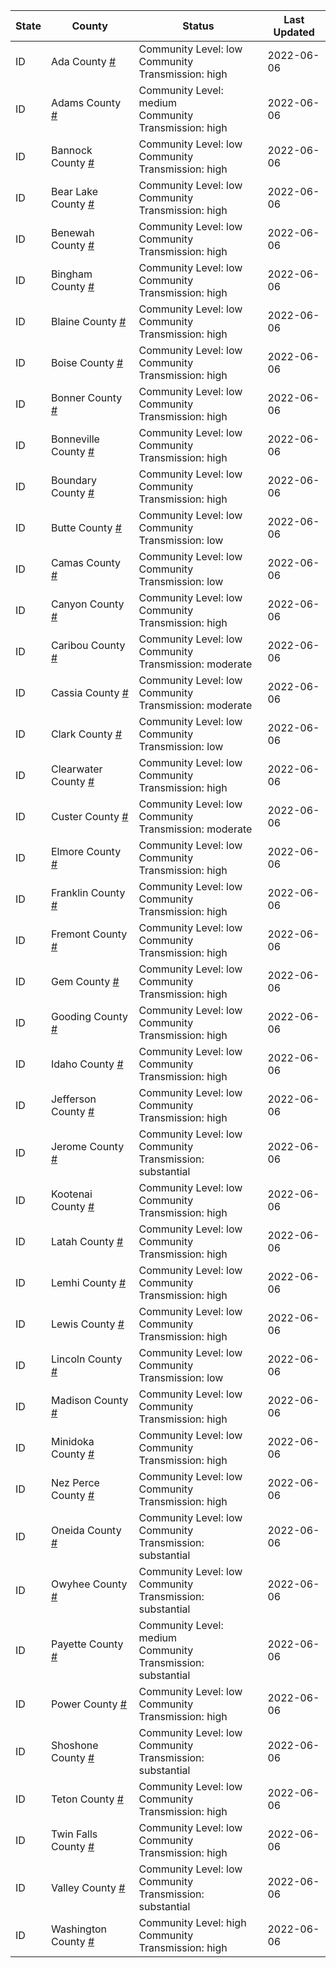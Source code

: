 State | County | Status | Last Updated
--- | --- | --- | --- 
ID | Ada County <a href="#ada_county">#</a> | <a name="ada_county"></a>Community Level: low<br/>Community Transmission: high | 2022-06-06
ID | Adams County <a href="#adams_county">#</a> | <a name="adams_county"></a>Community Level: medium<br/>Community Transmission: high | 2022-06-06
ID | Bannock County <a href="#bannock_county">#</a> | <a name="bannock_county"></a>Community Level: low<br/>Community Transmission: high | 2022-06-06
ID | Bear Lake County <a href="#bear_lake_county">#</a> | <a name="bear_lake_county"></a>Community Level: low<br/>Community Transmission: high | 2022-06-06
ID | Benewah County <a href="#benewah_county">#</a> | <a name="benewah_county"></a>Community Level: low<br/>Community Transmission: high | 2022-06-06
ID | Bingham County <a href="#bingham_county">#</a> | <a name="bingham_county"></a>Community Level: low<br/>Community Transmission: high | 2022-06-06
ID | Blaine County <a href="#blaine_county">#</a> | <a name="blaine_county"></a>Community Level: low<br/>Community Transmission: high | 2022-06-06
ID | Boise County <a href="#boise_county">#</a> | <a name="boise_county"></a>Community Level: low<br/>Community Transmission: high | 2022-06-06
ID | Bonner County <a href="#bonner_county">#</a> | <a name="bonner_county"></a>Community Level: low<br/>Community Transmission: high | 2022-06-06
ID | Bonneville County <a href="#bonneville_county">#</a> | <a name="bonneville_county"></a>Community Level: low<br/>Community Transmission: high | 2022-06-06
ID | Boundary County <a href="#boundary_county">#</a> | <a name="boundary_county"></a>Community Level: low<br/>Community Transmission: high | 2022-06-06
ID | Butte County <a href="#butte_county">#</a> | <a name="butte_county"></a>Community Level: low<br/>Community Transmission: low | 2022-06-06
ID | Camas County <a href="#camas_county">#</a> | <a name="camas_county"></a>Community Level: low<br/>Community Transmission: low | 2022-06-06
ID | Canyon County <a href="#canyon_county">#</a> | <a name="canyon_county"></a>Community Level: low<br/>Community Transmission: high | 2022-06-06
ID | Caribou County <a href="#caribou_county">#</a> | <a name="caribou_county"></a>Community Level: low<br/>Community Transmission: moderate | 2022-06-06
ID | Cassia County <a href="#cassia_county">#</a> | <a name="cassia_county"></a>Community Level: low<br/>Community Transmission: moderate | 2022-06-06
ID | Clark County <a href="#clark_county">#</a> | <a name="clark_county"></a>Community Level: low<br/>Community Transmission: low | 2022-06-06
ID | Clearwater County <a href="#clearwater_county">#</a> | <a name="clearwater_county"></a>Community Level: low<br/>Community Transmission: high | 2022-06-06
ID | Custer County <a href="#custer_county">#</a> | <a name="custer_county"></a>Community Level: low<br/>Community Transmission: moderate | 2022-06-06
ID | Elmore County <a href="#elmore_county">#</a> | <a name="elmore_county"></a>Community Level: low<br/>Community Transmission: high | 2022-06-06
ID | Franklin County <a href="#franklin_county">#</a> | <a name="franklin_county"></a>Community Level: low<br/>Community Transmission: high | 2022-06-06
ID | Fremont County <a href="#fremont_county">#</a> | <a name="fremont_county"></a>Community Level: low<br/>Community Transmission: high | 2022-06-06
ID | Gem County <a href="#gem_county">#</a> | <a name="gem_county"></a>Community Level: low<br/>Community Transmission: high | 2022-06-06
ID | Gooding County <a href="#gooding_county">#</a> | <a name="gooding_county"></a>Community Level: low<br/>Community Transmission: high | 2022-06-06
ID | Idaho County <a href="#idaho_county">#</a> | <a name="idaho_county"></a>Community Level: low<br/>Community Transmission: high | 2022-06-06
ID | Jefferson County <a href="#jefferson_county">#</a> | <a name="jefferson_county"></a>Community Level: low<br/>Community Transmission: high | 2022-06-06
ID | Jerome County <a href="#jerome_county">#</a> | <a name="jerome_county"></a>Community Level: low<br/>Community Transmission: substantial | 2022-06-06
ID | Kootenai County <a href="#kootenai_county">#</a> | <a name="kootenai_county"></a>Community Level: low<br/>Community Transmission: high | 2022-06-06
ID | Latah County <a href="#latah_county">#</a> | <a name="latah_county"></a>Community Level: low<br/>Community Transmission: high | 2022-06-06
ID | Lemhi County <a href="#lemhi_county">#</a> | <a name="lemhi_county"></a>Community Level: low<br/>Community Transmission: high | 2022-06-06
ID | Lewis County <a href="#lewis_county">#</a> | <a name="lewis_county"></a>Community Level: low<br/>Community Transmission: high | 2022-06-06
ID | Lincoln County <a href="#lincoln_county">#</a> | <a name="lincoln_county"></a>Community Level: low<br/>Community Transmission: low | 2022-06-06
ID | Madison County <a href="#madison_county">#</a> | <a name="madison_county"></a>Community Level: low<br/>Community Transmission: high | 2022-06-06
ID | Minidoka County <a href="#minidoka_county">#</a> | <a name="minidoka_county"></a>Community Level: low<br/>Community Transmission: high | 2022-06-06
ID | Nez Perce County <a href="#nez_perce_county">#</a> | <a name="nez_perce_county"></a>Community Level: low<br/>Community Transmission: high | 2022-06-06
ID | Oneida County <a href="#oneida_county">#</a> | <a name="oneida_county"></a>Community Level: low<br/>Community Transmission: substantial | 2022-06-06
ID | Owyhee County <a href="#owyhee_county">#</a> | <a name="owyhee_county"></a>Community Level: low<br/>Community Transmission: substantial | 2022-06-06
ID | Payette County <a href="#payette_county">#</a> | <a name="payette_county"></a>Community Level: medium<br/>Community Transmission: substantial | 2022-06-06
ID | Power County <a href="#power_county">#</a> | <a name="power_county"></a>Community Level: low<br/>Community Transmission: high | 2022-06-06
ID | Shoshone County <a href="#shoshone_county">#</a> | <a name="shoshone_county"></a>Community Level: low<br/>Community Transmission: substantial | 2022-06-06
ID | Teton County <a href="#teton_county">#</a> | <a name="teton_county"></a>Community Level: low<br/>Community Transmission: high | 2022-06-06
ID | Twin Falls County <a href="#twin_falls_county">#</a> | <a name="twin_falls_county"></a>Community Level: low<br/>Community Transmission: high | 2022-06-06
ID | Valley County <a href="#valley_county">#</a> | <a name="valley_county"></a>Community Level: low<br/>Community Transmission: substantial | 2022-06-06
ID | Washington County <a href="#washington_county">#</a> | <a name="washington_county"></a>Community Level: high<br/>Community Transmission: high | 2022-06-06
